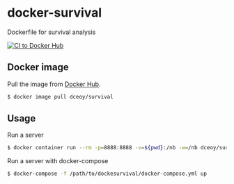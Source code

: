 docker-survival
===============

Dockerfile for survival analysis

[![CI to Docker Hub](https://github.com/dceoy/docker-survival/actions/workflows/docker-publish.yml/badge.svg)](https://github.com/dceoy/docker-survival/actions/workflows/docker-publish.yml)

Docker image
------------

Pull the image from [Docker Hub](https://hub.docker.com/r/dceoy/survival/).

```sh
$ docker image pull dceoy/survival
```

Usage
-----

Run a server

```sh
$ docker container run --rm -p=8888:8888 -v=${pwd}:/nb -w=/nb dceoy/survival
```

Run a server with docker-compose

```sh
$ docker-compose -f /path/to/dockesurvival/docker-compose.yml up
```
